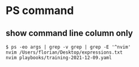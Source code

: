 # PS command

## show command line column only
```
$ ps -eo args | grep -v grep | grep -E '^nvim'
nvim /Users/florian/Desktop/expressions.txt
nvim playbooks/training-2021-12-09.yaml
```
